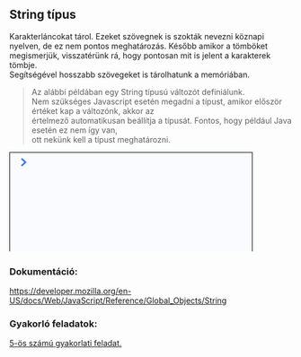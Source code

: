 ## String típus  
Karakterláncokat tárol. Ezeket szövegnek is szokták nevezni köznapi nyelven, de ez nem pontos meghatározás. 
Később amikor a tömböket megismerjük, visszatérünk rá, hogy pontosan mit is jelent a karakterek tömbje.  
Segítségével hosszabb szövegeket is tárolhatunk a memóriában.  
  
> Az alábbi példában egy String típusú változót definiálunk.  
Nem szükséges Javascript esetén megadni a típust, amikor először értéket kap a változónk, akkor az  
értelmező automatikusan beállítja a típusát. Fontos, hogy például Java esetén ez nem így van,  
ott nekünk kell a típust meghatározni.
  
![String definiálása](/docs/basic/week2/image/variable_types_string_definition.gif)


### Dokumentáció: 
https://developer.mozilla.org/en-US/docs/Web/JavaScript/Reference/Global_Objects/String  

### Gyakorló feladatok:  
<a href="http://cherryapps.hu/yellow-road" target="_blank">5-ös számú gyakorlati feladat.</a>
